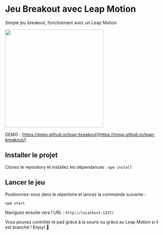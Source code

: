 # Jeu Breakout avec Leap Motion

Simple jeu breakout, fonctionnant avec un Leap Motion

<img src="https://imagizer.imageshack.com/img921/125/VMpiBX.gif" data-canonical-src="https://imagizer.imageshack.com/img921/125/VMpiBX.gif" width="320" />

DEMO : [https://jmpp.github.io/leap-breakout](https://jmpp.github.io/leap-breakout/)

## Installer le projet

Clonez le repository et installez les dépendances : `npm install`

## Lancer le jeu

Positionnez-vous dans le répertoire et lancez la commande suivante :

`npm start`

Naviguez ensuite vers l'URL : `http://localhost:1337/`

Vous pouvez contrôler le pad grâce à la souris ou grâce au Leap Motion si il est branché ! Enjoy! 🙂